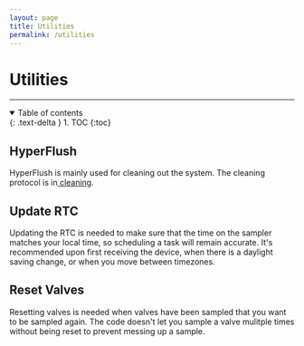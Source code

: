 ```yaml
---
layout: page
title: Utilities
permalink: /utilities
---
```


# **Utilities**

----


<details open markdown="block">
  <summary>
    Table of contents
  </summary>
  {: .text-delta }
1. TOC
{:toc}
</details>

## HyperFlush

HyperFlush is mainly used for cleaning out the system. The cleaning protocol is in<a href="/ednaUI/cleaning"> cleaning</a>.


## Update RTC

Updating the RTC is needed to make sure that the time on the sampler matches your local time, so scheduling a task will remain accurate. It's recommended upon first receiving the device, when there is a daylight saving change, or when you move between timezones.


## Reset Valves

Resetting valves is needed when valves have been sampled that you want to be sampled again. The code doesn't let you sample a valve mulitple times without being reset to prevent messing up a sample.